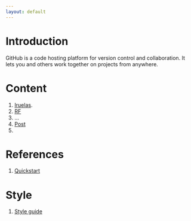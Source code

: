 ```yaml
---
layout: default
---
```


# Introduction

GitHub is a code hosting platform for version control and collaboration. It lets you and others work together on projects from anywhere.

# Content

1. [Iruelas](https://iruelas.readthedocs.io/es/main/index.html).
2. [RF](/markdown_files/RF.md)
3. ...
4. [Post](/docs/post.md)
5. 
# References

1. [Quickstart](https://docs.github.com/es/pages/quickstart)

# Style

1. [Style guide](/markdown_files/style.md)
